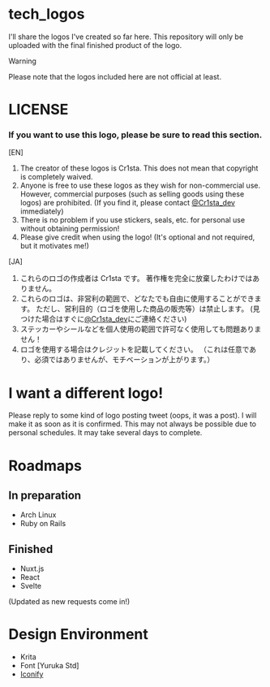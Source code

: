 # tech_logos
I'll share the logos I've created so far here.
This repository will only be uploaded with the final finished product of the logo.
> [!WARNING]
> Please note that the logos included here are not official at least.

# LICENSE
### If you want to use this logo, please be sure to read this section.

[EN]
1. The creator of these logos is Cr1sta. This does not mean that copyright is completely waived.
2. Anyone is free to use these logos as they wish for non-commercial use. However, commercial purposes (such as selling goods using these logos) are prohibited. (If you find it, please contact [@Cr1sta_dev](https://x.com/Cr1sta_dev) immediately)
3. There is no problem if you use stickers, seals, etc. for personal use without obtaining permission!
4. Please give credit when using the logo! (It's optional and not required, but it motivates me!)

[JA]
1. これらのロゴの作成者は Cr1sta です。 著作権を完全に放棄したわけではありません。
2. これらのロゴは、非営利の範囲で、どなたでも自由に使用することができます。 ただし、営利目的（ロゴを使用した商品の販売等）は禁止します。 (見つけた場合はすぐに[@Cr1sta_dev](https://x.com/Cr1sta_dev)にご連絡ください)
3. ステッカーやシールなどを個人使用の範囲で許可なく使用しても問題ありません！
4. ロゴを使用する場合はクレジットを記載してください。 （これは任意であり、必須ではありませんが、モチベーションが上がります。）

# I want a different logo!
Please reply to some kind of logo posting tweet (oops, it was a post). I will make it as soon as it is confirmed.
This may not always be possible due to personal schedules. It may take several days to complete.

# Roadmaps
## In preparation
- Arch Linux
- Ruby on Rails

## Finished
- Nuxt.js
- React
- Svelte
  
(Updated as new requests come in!)

# Design Environment
- Krita
- Font [Yuruka Std]
- [Iconify](https://iconify.design)
